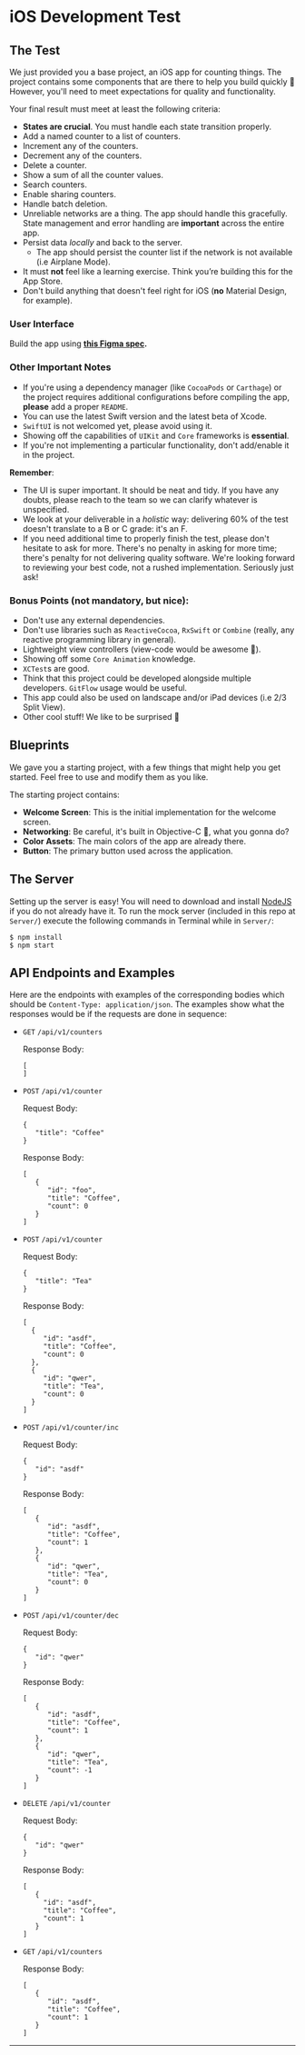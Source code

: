  # iOS Development Test

## The Test
We just provided you a base project, an iOS app for counting things. The project contains some components that are there to help you build quickly 🚀 However, you'll need to meet expectations for quality and functionality.

Your final result must meet at least the following criteria:

* **States are crucial**. You must handle each state transition properly.
* Add a named counter to a list of counters.
* Increment any of the counters.
* Decrement any of the counters.
* Delete a counter.
* Show a sum of all the counter values.
* Search counters.
* Enable sharing counters.
* Handle batch deletion.
* Unreliable networks are a thing. The app should handle this gracefully. State management and error handling are **important** across the entire app. 
* Persist data *locally* and back to the server.
   * The app should persist the counter list if the network is not available (i.e Airplane Mode).
* It must **not** feel like a learning exercise. Think you’re building this for the App Store.
* Don't build anything that doesn't feel right for iOS (**no** Material Design, for example).

### User Interface
Build the app using **[this Figma spec](https://www.figma.com/file/PyfLvIWQss7Ki9lmzeoY9a/Counters-for-iOS).**

### Other Important Notes

* If you're using a dependency manager (like `CocoaPods` or `Carthage`) or the project requires additional configurations before compiling the app, **please** add a proper `README`.
* You can use the latest Swift version and the latest beta of Xcode.
* `SwiftUI` is not welcomed yet, please avoid using it.
* Showing off the capabilities of `UIKit` and `Core` frameworks is **essential**.
* If you're not implementing a particular functionality, don't add/enable it in the project.

**Remember**:

- The UI is super important. It should be neat and tidy. If you have any doubts, please reach to the team so we can clarify whatever is unspecified.
- We look at your deliverable in a _holistic_ way: delivering 60% of the test doesn't translate to a B or C grade: it's an F.
- If you need additional time to properly finish the test, please don't hesitate to ask for more. There's no penalty in asking for more time; there's penalty for not delivering quality software. We're looking forward to reviewing your best code, not a rushed implementation. Seriously just ask!

### Bonus Points (not mandatory, but nice):

* Don't use any external dependencies.
* Don't use libraries such as `ReactiveCocoa`, `RxSwift` or `Combine` (really, any reactive programming library in general).
* Lightweight view controllers (view-code would be awesome 🚀).
* Showing off some `Core Animation` knowledge.
* `XCTest`s are good.
* Think that this project could be developed alongside multiple developers. `GitFlow` usage would be useful.
* This app could also be used on landscape and/or iPad devices (i.e 2/3 Split View).
* Other cool stuff! We like to be surprised 🙂

## Blueprints

We gave you a starting project, with a few things that might help you get started. Feel free to use and modify them as you like.

The starting project contains:

- **Welcome Screen**: This is the initial implementation for the welcome screen.
- **Networking**: Be careful, it's built in Objective-C 👻, what you gonna do?
- **Color Assets**: The main colors of the app are already there.
- **Button**: The primary button used across the application.


## The Server

Setting up the server is easy! You will need to download and install [NodeJS](https://nodejs.org/en/download/) if you do not already have it. To run the mock server (included in this repo at `Server/`) execute the following commands in Terminal while in `Server/`:

```
$ npm install
$ npm start
```

## API Endpoints and Examples

Here are the endpoints with examples of the corresponding bodies which should be `Content-Type: application/json`. The examples show what the responses would be if the requests are done in sequence:

- `GET` `/api/v1/counters`

   Response Body:
   ```
   [
   ]
   ```

- `POST` `/api/v1/counter`

   Request Body:
   ```
   {
      "title": "Coffee"
   }
   ```
   Response Body:
   ```
   [
      {
         "id": "foo",
         "title": "Coffee",
         "count": 0
      }
   ]
   ```

- `POST` `/api/v1/counter`

   Request Body:
   ```
   {
      "title": "Tea"
   }
   ```
   Response Body:
   ```
   [
     { 
        "id": "asdf",
        "title": "Coffee",
        "count": 0
     },
     {
        "id": "qwer",
        "title": "Tea",
        "count": 0
     }
   ]
   ```

- `POST` `/api/v1/counter/inc`

   Request Body:
   ```
   {
      "id": "asdf"
   }
   ```

   Response Body:
   ```
   [
      {
         "id": "asdf",
         "title": "Coffee",
         "count": 1
      },
      {
         "id": "qwer",
         "title": "Tea",
         "count": 0
      }
   ]
   ```

- `POST` `/api/v1/counter/dec`

   Request Body:
   ```
   {
      "id": "qwer"
   }
   ```
   Response Body:
   ```
   [
      {
         "id": "asdf",
         "title": "Coffee",
         "count": 1
      },
      {
         "id": "qwer",
         "title": "Tea",
         "count": -1
      }
   ]
   ```

- `DELETE` `/api/v1/counter`

   Request Body:
   ```
   {
      "id": "qwer"
   }
   ```
   Response Body:
   ```
   [
      {
        "id": "asdf",
        "title": "Coffee",
        "count": 1
      }
   ]
   ```

- `GET` `/api/v1/counters`

   Response Body:
   ```
   [
      {
         "id": "asdf",
         "title": "Coffee",
         "count": 1
      }
   ]
   ```

---

